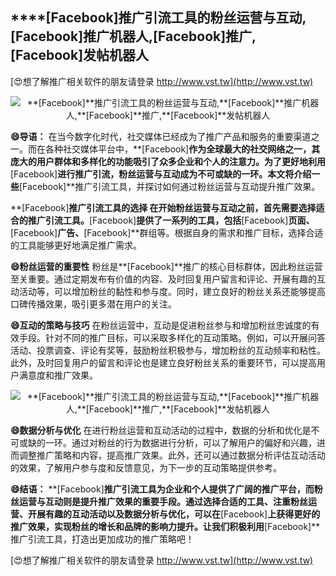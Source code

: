 ## ****[Facebook]**推广引流工具的粉丝运营与互动,**[Facebook]**推广机器人,**[Facebook]**推广,**[Facebook]**发帖机器人**

[😍想了解推广相关软件的朋友请登录 http://www.vst.tw](http://www.vst.tw)

 <center><img src="https://vst.tw/MP4/tuiguang/png/3.png" alt="**[Facebook]**推广引流工具的粉丝运营与互动,**[Facebook]**推广机器人,**[Facebook]**推广,**[Facebook]**发帖机器人"></center>

**😄导语：**
在当今数字化时代，社交媒体已经成为了推广产品和服务的重要渠道之一。而在各种社交媒体平台中，**[Facebook]**作为全球最大的社交网络之一，其庞大的用户群体和多样化的功能吸引了众多企业和个人的注意力。为了更好地利用**[Facebook]**进行推广引流，粉丝运营与互动成为不可或缺的一环。本文将介绍一些**[Facebook]**推广引流工具，并探讨如何通过粉丝运营与互动提升推广效果。

**[Facebook]**推广引流工具的选择
在开始粉丝运营与互动之前，首先需要选择适合的推广引流工具。**[Facebook]**提供了一系列的工具，包括**[Facebook]**页面、**[Facebook]**广告、**[Facebook]**群组等。根据自身的需求和推广目标，选择合适的工具能够更好地满足推广需求。

**😄粉丝运营的重要性**
粉丝是**[Facebook]**推广的核心目标群体，因此粉丝运营至关重要。通过定期发布有价值的内容、及时回复用户留言和评论、开展有趣的互动活动等，可以增加粉丝的黏性和参与度。同时，建立良好的粉丝关系还能够提高口碑传播效果，吸引更多潜在用户的关注。

**😄互动的策略与技巧**
在粉丝运营中，互动是促进粉丝参与和增加粉丝忠诚度的有效手段。针对不同的推广目标，可以采取多样化的互动策略。例如，可以开展问答活动、投票调查、评论有奖等，鼓励粉丝积极参与，增加粉丝的互动频率和粘性。此外，及时回复用户的留言和评论也是建立良好粉丝关系的重要环节，可以提高用户满意度和推广效果。

 <center><img src="https://vst.tw/MP4/tuiguang/png/0.png" alt="**[Facebook]**推广引流工具的粉丝运营与互动,**[Facebook]**推广机器人,**[Facebook]**推广,**[Facebook]**发帖机器人"></center>

**😄数据分析与优化**
在进行粉丝运营和互动活动的过程中，数据的分析和优化是不可或缺的一环。通过对粉丝的行为数据进行分析，可以了解用户的偏好和兴趣，进而调整推广策略和内容，提高推广效果。此外，还可以通过数据分析评估互动活动的效果，了解用户参与度和反馈意见，为下一步的互动策略提供参考。

**😄结语：**
**[Facebook]**推广引流工具为企业和个人提供了广阔的推广平台，而粉丝运营与互动则是提升推广效果的重要手段。通过选择合适的工具、注重粉丝运营、开展有趣的互动活动以及数据分析与优化，可以在**[Facebook]**上获得更好的推广效果，实现粉丝的增长和品牌的影响力提升。让我们积极利用**[Facebook]**推广引流工具，打造出更加成功的推广策略吧！

[😍想了解推广相关软件的朋友请登录 http://www.vst.tw](http://www.vst.tw)



